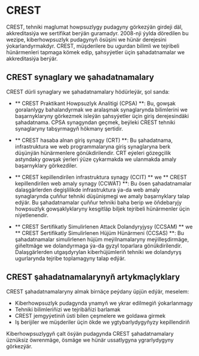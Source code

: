 # CREST

CREST, tehniki maglumat howpsuzlygy pudagyny görkezýän girdeji däl, akkreditasiýa we sertifikat berýän guramadyr. 2008-nji ýylda döredilen bu wezipe, kiberhowpsuzlyk pudagynyň ösüşini we hünär derejesini ýokarlandyrmakdyr. CREST, müşderilere bu ugurdan bilimli we tejribeli hünärmenleri tapmaga kömek edip, şahsyýetler üçin şahadatnamalar we akkreditasiýa berýär.

## CREST synaglary we şahadatnamalary

CREST dürli synaglary we şahadatnamalary hödürleýär, şol sanda:

- ** CREST Praktikant Howpsuzlyk Analitigi (CPSA) **: Bu, gowşak goralanlygy bahalandyrmak we aralaşmak synaglarynda bilimlerini we başarnyklaryny görkezmek isleýän şahsyýetler üçin giriş derejesindäki şahadatnama. CPSA synagyndan geçmek, beýleki CREST tehniki synaglaryny tabşyrmagyň hökmany şertidir.

- ** CREST hasaba alnan giriş synagy (CRT) **: Bu şahadatnama, infrastruktura we web programmalaryna giriş synaglaryna berk düşünýän hünärmenlere gönükdirilendir. CRT eýeleri gözegçilik astyndaky gowşak ýerleri ýüze çykarmakda we ulanmakda amaly başarnyklary görkezdiler.

- ** CREST kepillendirilen infrastruktura synagy (CCIT) ** we ** CREST kepillendirilen web amaly synagy (CCWAT) **: Bu ösen şahadatnamalar dalaşgärlerden degişlilikde infrastruktura ýa-da web amaly synaglarynda çuňňur tehniki düşünişmegi we amaly başarnyklary talap edýär. Bu şahadatnamalar çuňňur tehniki baha berip we öňdebaryjy howpsuzlyk gowşaklyklaryny kesgitläp biljek tejribeli hünärmenler üçin niýetlenendir.

- ** CREST Sertifikatly Simulirlenen Attack Dolandyryjysy (CCSAM) ** we ** CREST Sertifikatly Simulirlenen Hüjüm Hünärmeni (CCSAS) **: Bu şahadatnamalar simulirlenen hüjüm meýilnamalaryny meýilleşdirmäge, giňeltmäge we dolandyrmaga ýa-da gyzyl toparlara gönükdirilendir. Dalaşgärlerden utgaşdyrylan kiberhüjümleriň tehniki we dolandyryş ugurlarynda tejribe toplamagyny talap edýär.

## CREST şahadatnamalarynyň artykmaçlyklary

CREST şahadatnamalaryny almak birnäçe peýdany üpjün edýär, meselem:

- Kiberhowpsuzlyk pudagynda ynamyň we ykrar edilmegiň ýokarlanmagy
- Tehniki bilimleriňizi we tejribäňizi barlamak
- CREST jemgyýetiniň üsti bilen çeşmelere we goldawa girmek
- Iş berijiler we müşderiler üçin ökde we ygtybarlydygyňyzy kepillendiriň

Kiberhowpsuzlygyň çalt ösýän pudagynda CREST şahadatnamalary üznüksiz öwrenmäge, ösmäge we hünär ussatlygyna ygrarlydygyny görkezýär.